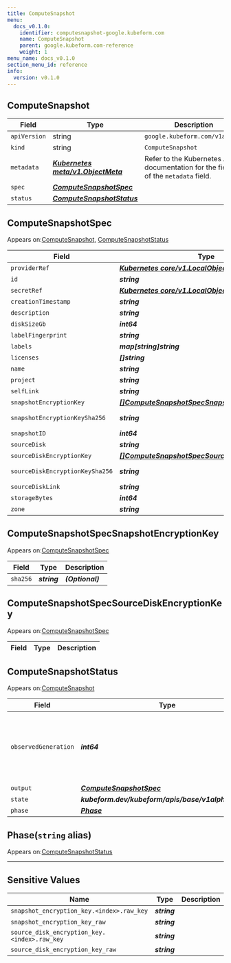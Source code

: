 ```yaml
---
title: ComputeSnapshot
menu:
  docs_v0.1.0:
    identifier: computesnapshot-google.kubeform.com
    name: ComputeSnapshot
    parent: google.kubeform.com-reference
    weight: 1
menu_name: docs_v0.1.0
section_menu_id: reference
info:
  version: v0.1.0
---
```


## ComputeSnapshot
| Field | Type | Description |
| ------ | ----- | ----------- |
| `apiVersion` | string | `google.kubeform.com/v1alpha1` |
|    `kind` | string | `ComputeSnapshot` |
| `metadata` | ***[Kubernetes meta/v1.ObjectMeta](https://kubernetes.io/docs/reference/generated/kubernetes-api/v1.13/#objectmeta-v1-meta)***|Refer to the Kubernetes API documentation for the fields of the `metadata` field.|
| `spec` | ***[ComputeSnapshotSpec](#computesnapshotspec)***||
| `status` | ***[ComputeSnapshotStatus](#computesnapshotstatus)***||
## ComputeSnapshotSpec

Appears on:[ComputeSnapshot](#computesnapshot), [ComputeSnapshotStatus](#computesnapshotstatus)

| Field | Type | Description |
| ------ | ----- | ----------- |
| `providerRef` | ***[Kubernetes core/v1.LocalObjectReference](https://kubernetes.io/docs/reference/generated/kubernetes-api/v1.13/#localobjectreference-v1-core)***||
| `id` | ***string***||
| `secretRef` | ***[Kubernetes core/v1.LocalObjectReference](https://kubernetes.io/docs/reference/generated/kubernetes-api/v1.13/#localobjectreference-v1-core)***||
| `creationTimestamp` | ***string***| ***(Optional)*** |
| `description` | ***string***| ***(Optional)*** |
| `diskSizeGb` | ***int64***| ***(Optional)*** |
| `labelFingerprint` | ***string***| ***(Optional)*** |
| `labels` | ***map[string]string***| ***(Optional)*** |
| `licenses` | ***[]string***| ***(Optional)*** |
| `name` | ***string***||
| `project` | ***string***| ***(Optional)*** |
| `selfLink` | ***string***| ***(Optional)*** |
| `snapshotEncryptionKey` | ***[[]ComputeSnapshotSpecSnapshotEncryptionKey](#computesnapshotspecsnapshotencryptionkey)***| ***(Optional)*** |
| `snapshotEncryptionKeySha256` | ***string***| ***(Optional)*** Deprecated|
| `snapshotID` | ***int64***| ***(Optional)*** |
| `sourceDisk` | ***string***||
| `sourceDiskEncryptionKey` | ***[[]ComputeSnapshotSpecSourceDiskEncryptionKey](#computesnapshotspecsourcediskencryptionkey)***| ***(Optional)*** |
| `sourceDiskEncryptionKeySha256` | ***string***| ***(Optional)*** Deprecated|
| `sourceDiskLink` | ***string***| ***(Optional)*** |
| `storageBytes` | ***int64***| ***(Optional)*** |
| `zone` | ***string***| ***(Optional)*** |
## ComputeSnapshotSpecSnapshotEncryptionKey

Appears on:[ComputeSnapshotSpec](#computesnapshotspec)

| Field | Type | Description |
| ------ | ----- | ----------- |
| `sha256` | ***string***| ***(Optional)*** |
## ComputeSnapshotSpecSourceDiskEncryptionKey

Appears on:[ComputeSnapshotSpec](#computesnapshotspec)

| Field | Type | Description |
| ------ | ----- | ----------- |
## ComputeSnapshotStatus

Appears on:[ComputeSnapshot](#computesnapshot)

| Field | Type | Description |
| ------ | ----- | ----------- |
| `observedGeneration` | ***int64***| ***(Optional)*** Resource generation, which is updated on mutation by the API Server.|
| `output` | ***[ComputeSnapshotSpec](#computesnapshotspec)***| ***(Optional)*** |
| `state` | ***kubeform.dev/kubeform/apis/base/v1alpha1.State***| ***(Optional)*** |
| `phase` | ***[Phase](#phase)***| ***(Optional)*** |
## Phase(`string` alias)

Appears on:[ComputeSnapshotStatus](#computesnapshotstatus)

---
## Sensitive Values
| Name | Type | Description |
|------|------|-------------|
| `snapshot_encryption_key.<index>.raw_key` | ***string*** ||
| `snapshot_encryption_key_raw` | ***string*** ||
| `source_disk_encryption_key.<index>.raw_key` | ***string*** ||
| `source_disk_encryption_key_raw` | ***string*** ||
